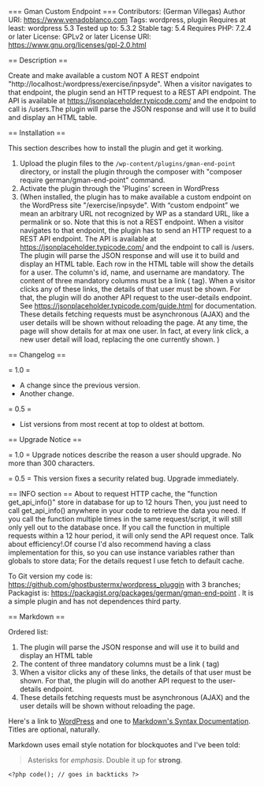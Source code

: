=== Gman Custom Endpoint ===
Contributors: (German Villegas)
Author URI: https://www.venadoblanco.com
Tags: wordpress, plugin
Requires at least: wordpress 5.3
Tested up to: 5.3.2
Stable tag: 5.4
Requires PHP: 7.2.4 or later
License: GPLv2 or later
License URI: https://www.gnu.org/licenses/gpl-2.0.html


== Description ==

Create and make available a custom NOT A REST endpoint "http://localhost:/wordpress/exercise/inpsyde". When a visitor navigates to that endpoint, the plugin send an HTTP request to a REST API endpoint. The API is available at https://jsonplaceholder.typicode.com/ and the endpoint to call is /users.The plugin will parse the JSON response and will use it to build and display an HTML table.

== Installation ==

This section describes how to install the plugin and get it working.

1. Upload the plugin files to the `/wp-content/plugins/gman-end-point` directory, or install the plugin through the composer with "composer require german/gman-end-point" command.
2. Activate the plugin through the 'Plugins' screen in WordPress
3. (When installed, the plugin has to make available a custom endpoint on the WordPress site "/exercise/inpsyde". With “custom endpoint” we mean an arbitrary URL not recognized by WP as a standard URL, like a permalink or so.
Note that this is not a REST endpoint. When a visitor navigates to that endpoint, the plugin has to send an HTTP request to a REST API endpoint. The API is available at https://jsonplaceholder.typicode.com/ and the endpoint to call is /users.
The plugin will parse the JSON response and will use it to build and display an HTML table. Each row in the HTML table will show the details for a user. The column's id, name, and username are mandatory.
The content of three mandatory columns must be a link (<a> tag). When a visitor clicks any of these links, the details of that user must be shown. For that, the plugin will do another API request to the user-details endpoint.
See https://jsonplaceholder.typicode.com/guide.html for documentation.
These details fetching requests must be asynchronous (AJAX) and the user details will be shown without reloading the page.
At any time, the page will show details for at max one user. In fact, at every link click, a new user detail will load, replacing the one currently shown.
)



== Changelog ==

= 1.0 =
* A change since the previous version.
* Another change.

= 0.5 =
* List versions from most recent at top to oldest at bottom.

== Upgrade Notice ==

= 1.0 =
Upgrade notices describe the reason a user should upgrade.  No more than 300 characters.

= 0.5 =
This version fixes a security related bug.  Upgrade immediately.

== INFO section ==
About to request  HTTP cache, the "function get_api_info()" store in database for up to 12 hours Then, you just need to call get_api_info() anywhere in your code to retrieve the data you need. If you call the function multiple times in the same request/script, it will still only yell out to the database once. If you call the function in multiple requests within a 12 hour period, it will only send the API request once.
Talk about efficiency!.Of course I'd also recommend having a class implementation for this, so you can use instance variables rather than globals to store data; For the details request
I use fetch to default cache.

To Git version my code is: https://github.com/ghostbustermx/wordpress_pluggin with 3 branches; Packagist is: https://packagist.org/packages/german/gman-end-point . It is a simple plugin and has not dependences third party.

== Markdown ==

Ordered list:

1. The plugin will parse the JSON response and will use it to build and display an HTML table
2. The content of three mandatory columns must be a link (<a> tag)
3. When a visitor clicks any of these links, the details of that user must be shown. For that, the plugin will do another API request to the user-details endpoint.
4. These details fetching requests must be asynchronous (AJAX) and the user details will be shown without reloading the page.


Here's a link to [WordPress](https://wordpress.org/ "Your favorite software") and one to [Markdown's Syntax Documentation][markdown syntax].
Titles are optional, naturally.

[markdown syntax]: https://daringfireball.net/projects/markdown/syntax
            "Markdown is what the parser uses to process much of the readme file"

Markdown uses email style notation for blockquotes and I've been told:
> Asterisks for *emphasis*. Double it up  for **strong**.

`<?php code(); // goes in backticks ?>`
